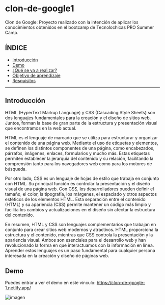 # clon-de-google1
Clon de Google: Proyecto realizado con la intención de aplicar los conocimientos obtenidos en el bootcamp de Tecnolochicas PRO Summer Camp.

## ÍNDICE
* [Introducción](https://github.com/JaydyBernal/clon-de-google1/tree/main#1-intro)
* [Demo](https://github.com/JaydyBernal/clon-de-google1/treee/main#2-demo)
* [¿Qué se va a realizar?](https://github.com/JaydyBernal/clon-de-google1/tree/main#3-que-se-va-a-realizar)
* [Objetivo de aprendizaje](https://github.com/JaydyBernal/clon-de-google1/tree/main#4-objetivos-de-aprendezaje)
* [Resquisitos](https://github.com/JaydyBernal/clon-de-google1/tree/main#5-requisitos)

****
  
## Introducción

HTML (HyperText Markup Language) y CSS (Cascading Style Sheets) son dos lenguajes fundamentales para la creación y el diseño de sitios web. Juntos, forman la base de gran parte de la estructura y presentación visual que encontramos en la web actual.

HTML es el lenguaje de marcado que se utiliza para estructurar y organizar el contenido de una página web. Mediante el uso de etiquetas y elementos, se definen los distintos componentes de una página, como encabezados, párrafos, imágenes, enlaces, formularios y mucho más. Estas etiquetas permiten establecer la jerarquía del contenido y su relación, facilitando la comprensión tanto para los navegadores web como para los motores de búsqueda.

Por otro lado, CSS es un lenguaje de hojas de estilo que trabaja en conjunto con HTML. Su principal función es controlar la presentación y el diseño visual de una página web. Con CSS, los desarrolladores pueden definir el tamaño, el color, la tipografía, los márgenes, el espaciado y otros aspectos estéticos de los elementos HTML. Esta separación entre el contenido (HTML) y su apariencia (CSS) permite mantener un código más limpio y facilita los cambios y actualizaciones en el diseño sin afectar la estructura del contenido.

En resumen, HTML y CSS son lenguajes complementarios que trabajan en conjunto para crear sitios web modernos y atractivos. HTML proporciona la estructura y el contenido, mientras que CSS controla la presentación y la apariencia visual. Ambos son esenciales para el desarrollo web y han revolucionado la forma en que interactuamos con la información en línea. Aprender estos lenguajes es un paso fundamental para cualquier persona interesada en la creación y diseño de páginas web.


## Demo
Puedes entrar a ver el demo en este vínculo: https://clon-de-google-1.netlify.app/

![imagen]("clon-de-google1/imagenes/googlelogo_color_272x92dp.png")
